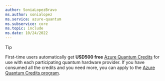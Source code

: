 ```yaml
---
author: SoniaLopezBravo
ms.author: sonialopez
ms.service: azure-quantum
ms.subservice: core
ms.topic: include
ms.date: 10/24/2022
---
```


> [!TIP]
> First-time users automatically get **USD500 free** [Azure Quantum Credits](xref:microsoft.quantum.credits) for use with each participating quantum hardware provider. If you have consumed all the credits and you need more, you can apply to the [Azure Quantum Credits program](xref:microsoft.quantum.credits.credits-faq).

